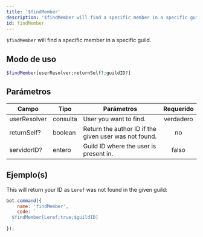 ```yaml
---
title: '$findMember'
description: '$findMember will find a specific member in a specific guild by their name.'
id: findMember
---
```


`$findMember` will find a specific member in a specific guild.

## Modo de uso

```php
$findMember[userResolver;returnSelf?;guildID?]
```

## Parámetros

| Campo        | Tipo     | Parámetros                                            | Requerido |
| ------------ | -------- | ----------------------------------------------------- |:---------:|
| userResolver | consulta | User you want to find.                                | verdadero |
| returnSelf?  | boolean  | Return the author ID if the given user was not found. |    no     |
| servidorID?  | entero   | Guild ID where the user is present in.                |   falso   |

## Ejemplo(s)

This will return your ID as `Leref` was not found in the given guild:

```javascript
bot.command({
    name: 'findMember',
    code: `
  $findMember[Leref;true;$guildID]
  `
});
```
